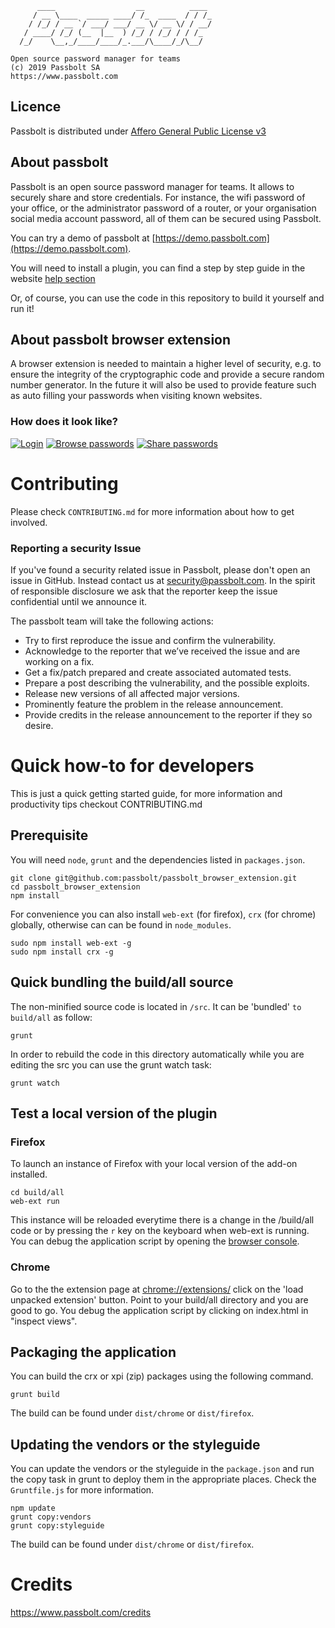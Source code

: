 	      ____                  __          ____
	     / __ \____  _____ ____/ /_  ____  / / /_
	    / /_/ / __ `/ ___/ ___/ __ \/ __ \/ / __/
	   / ____/ /_/ (__  |__  ) /_/ / /_/ / / /_
	  /_/    \__,_/____/____/_.___/\____/_/\__/

	Open source password manager for teams
	(c) 2019 Passbolt SA
	https://www.passbolt.com


## Licence

Passbolt is distributed under [Affero General Public License v3](http://www.gnu.org/licenses/agpl-3.0.html)

## About passbolt

Passbolt is an open source password manager for teams. It allows to securely share and store credentials.
For instance, the wifi password of your office, or the administrator password of a router, or your organisation social media account password,
all of them can be secured using Passbolt.

You can try a demo of passbolt at [https://demo.passbolt.com](https://demo.passbolt.com).

You will need to install a plugin, you can find a step by step guide in the website
[help section](https://www.passbolt.com/help/start/firefox)

Or, of course, you can use the code in this repository to build it yourself and run it!

## About passbolt browser extension

A browser extension is needed to maintain a higher level of security, e.g. to ensure the integrity of the
cryptographic code and provide a secure random number generator. In the future it will also be used to provide feature such as
auto filling your passwords when visiting known websites.

### How does it look like?

[![Login](https://raw.githubusercontent.com/passbolt/passbolt_styleguide/master/src/img/screenshots/teaser-screenshot-login-275.png)](https://raw.githubusercontent.com/passbolt/passbolt_styleguide/master/src/img/screenshots/teaser-screenshot-login.png)
[![Browse passwords](https://raw.githubusercontent.com/passbolt/passbolt_styleguide/master/src/img/screenshots/teaser-screenshot4-275.png)](https://raw.githubusercontent.com/passbolt/passbolt_styleguide/master/src/img/screenshots/teaser-screenshot4.png)
[![Share passwords](https://raw.githubusercontent.com/passbolt/passbolt_styleguide/master/src/img/screenshots/teaser-screenshot-share-275.png)](https://raw.githubusercontent.com/passbolt/passbolt_styleguide/master/src/img/screenshots/teaser-screenshot-share.png)

# Contributing

Please check ```CONTRIBUTING.md``` for more information about how to get involved.

### Reporting a security Issue

If you've found a security related issue in Passbolt, please don't open an issue in GitHub.
Instead contact us at security@passbolt.com. In the spirit of responsible disclosure we ask that the reporter keep the
issue confidential until we announce it.

The passbolt team will take the following actions:
- Try to first reproduce the issue and confirm the vulnerability.
- Acknowledge to the reporter that we’ve received the issue and are working on a fix.
- Get a fix/patch prepared and create associated automated tests.
- Prepare a post describing the vulnerability, and the possible exploits.
- Release new versions of all affected major versions.
- Prominently feature the problem in the release announcement.
- Provide credits in the release announcement to the reporter if they so desire.

# Quick how-to for developers

This is just a quick getting started guide, for more information and productivity tips checkout CONTRIBUTING.md

## Prerequisite

You will need ```node```, ```grunt``` and the dependencies listed in ```packages.json```.
```
git clone git@github.com:passbolt/passbolt_browser_extension.git
cd passbolt_browser_extension
npm install
```

For convenience you can also install ```web-ext``` (for firefox), ```crx``` (for chrome) globally,
otherwise can can be found in ```node_modules```.
```
sudo npm install web-ext -g
sudo npm install crx -g
```

## Quick bundling the build/all source

The non-minified source code is located in ```/src```. It can be 'bundled' ```to build/all``` as follow:
```
grunt
```

In order to rebuild the code in this directory automatically while you are editing the src
you can use the grunt watch task:
```
grunt watch
```

## Test a local version of the plugin
### Firefox

To launch an instance of Firefox with your local version of the add-on installed.
```
cd build/all
web-ext run
```

This instance will be reloaded everytime there is a change in the /build/all code or by pressing the ```r```
key on the keyboard when web-ext is running.
You can debug the application script by opening the
[browser console](https://developer.mozilla.org/en/docs/Tools/Browser_Console).

### Chrome

Go to the the extension page at [chrome://extensions/](chrome://extensions/) click on the
'load unpacked extension' button. Point to your build/all directory and you are good to go.
You debug the application script by clicking on index.html in "inspect views".

## Packaging the application

You can build the crx or xpi (zip) packages using the following command.
```
grunt build
```
The build can be found under ```dist/chrome``` or ```dist/firefox```.

## Updating the vendors or the styleguide

You can update the vendors or the styleguide in the ```package.json``` and run the copy task
in grunt to deploy them in the appropriate places. Check the ```Gruntfile.js```
for more information.
```
npm update
grunt copy:vendors
grunt copy:styleguide
```
The build can be found under ```dist/chrome``` or ```dist/firefox```.

# Credits

https://www.passbolt.com/credits
